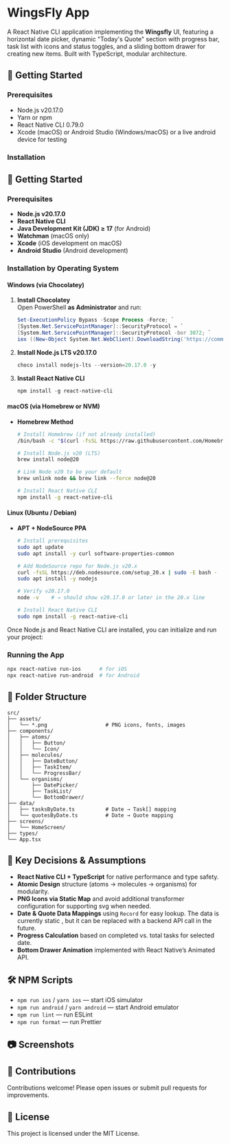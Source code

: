 # WingsFly App

A React Native CLI application implementing the **Wingsfly** UI, featuring a horizontal date picker, dynamic "Today's Quote" section with progress bar, task list with icons and status toggles, and a sliding bottom drawer for creating new items. Built with TypeScript, modular architecture.

## 🚀 Getting Started

### Prerequisites

- Node.js v20.17.0
- Yarn or npm
- React Native CLI 0.79.0
- Xcode (macOS) or Android Studio (Windows/macOS) or a live android device for testing

### Installation
## 🚀 Getting Started

### Prerequisites
- **Node.js v20.17.0**  
- **React Native CLI**  
- **Java Development Kit (JDK) ≥ 17** (for Android)  
- **Watchman** (macOS only)  
- **Xcode** (iOS development on macOS)  
- **Android Studio** (Android development)

### Installation by Operating System

#### Windows (via Chocolatey)
1. **Install Chocolatey**  
   Open PowerShell **as Administrator** and run:  
   ```powershell
   Set-ExecutionPolicy Bypass -Scope Process -Force; `
   [System.Net.ServicePointManager]::SecurityProtocol = `
   [System.Net.ServicePointManager]::SecurityProtocol -bor 3072; `
   iex ((New-Object System.Net.WebClient).DownloadString('https://community.chocolatey.org/install.ps1'))
   ```
2. **Install Node.js LTS v20.17.0**  
   ```powershell
   choco install nodejs-lts --version=20.17.0 -y
   ```
3. **Install React Native CLI**  
   ```powershell
   npm install -g react-native-cli
   ```

#### macOS (via Homebrew or NVM)

- **Homebrew Method**  
  ```bash
  # Install Homebrew (if not already installed)
  /bin/bash -c "$(curl -fsSL https://raw.githubusercontent.com/Homebrew/install/HEAD/install.sh)"
  
  # Install Node.js v20 (LTS)
  brew install node@20
  
  # Link Node v20 to be your default
  brew unlink node && brew link --force node@20
  
  # Install React Native CLI
  npm install -g react-native-cli
  ```

#### Linux (Ubuntu / Debian)

- **APT + NodeSource PPA**
  ```bash
  # Install prerequisites
  sudo apt update
  sudo apt install -y curl software-properties-common

  # Add NodeSource repo for Node.js v20.x
  curl -fsSL https://deb.nodesource.com/setup_20.x | sudo -E bash -
  sudo apt install -y nodejs

  # Verify v20.17.0
  node -v    # → should show v20.17.0 or later in the 20.x line
  
  # Install React Native CLI
  sudo npm install -g react-native-cli
  ```


Once Node.js and React Native CLI are installed, you can initialize and run your project:

### Running the App

```bash
npx react-native run-ios      # for iOS
npx react-native run-android  # for Android
```

## 📂 Folder Structure

```text
src/
├── assets/
│   └── *.png                   # PNG icons, fonts, images
├── components/
│   ├── atoms/
│   │   ├── Button/
│   │   └── Icon/
│   ├── molecules/
│   │   ├── DateButton/
│   │   ├── TaskItem/
│   │   └── ProgressBar/
│   └── organisms/
│       ├── DatePicker/
│       ├── TaskList/
│       └── BottomDrawer/
├── data/
│   ├── tasksByDate.ts          # Date → Task[] mapping
│   └── quotesByDate.ts         # Date → Quote mapping
├── screens/
│   └── HomeScreen/
├── types/
└── App.tsx
```

## 🔑 Key Decisions & Assumptions

- **React Native CLI + TypeScript** for native performance and type safety.
- **Atomic Design** structure (atoms → molecules → organisms) for modularity.
- **PNG Icons via Static Map** and avoid additional transformer configuration for supporting svg when needed.
- **Date & Quote Data Mappings** using `Record` for easy lookup. The data is currently static , but it can be replaced with a backend API call in the future.
- **Progress Calculation** based on completed vs. total tasks for selected date.
- **Bottom Drawer Animation** implemented with React Native’s Animated API.

## 🛠️ NPM Scripts

- `npm run ios` / `yarn ios` — start iOS simulator
- `npm run android` / `yarn android` — start Android emulator
- `npm run lint` — run ESLint
- `npm run format` — run Prettier

## 📷 Screenshots


## 🤝 Contributions

Contributions welcome! Please open issues or submit pull requests for improvements.

## 📄 License

This project is licensed under the MIT License.

